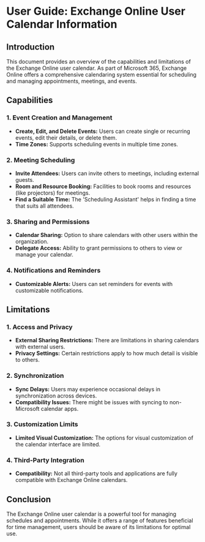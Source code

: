 # User Guide: Exchange Online User Calendar Information

## Introduction
This document provides an overview of the capabilities and limitations of the Exchange Online user calendar. As part of Microsoft 365, Exchange Online offers a comprehensive calendaring system essential for scheduling and managing appointments, meetings, and events.
## Capabilities

### 1. Event Creation and Management

- **Create, Edit, and Delete Events:** Users can create single or recurring events, edit their details, or delete them.
- **Time Zones:** Supports scheduling events in multiple time zones.

### 2. Meeting Scheduling
- **Invite Attendees:** Users can invite others to meetings, including external guests.
- **Room and Resource Booking:** Facilities to book rooms and resources (like projectors) for meetings.
- **Find a Suitable Time:** The 'Scheduling Assistant' helps in finding a time that suits all attendees.

### 3. Sharing and Permissions
- **Calendar Sharing:** Option to share calendars with other users within the organization.
- **Delegate Access:** Ability to grant permissions to others to view or manage your calendar.

### 4. Notifications and Reminders
- **Customizable Alerts:** Users can set reminders for events with customizable notifications.

## Limitations

### 1. Access and Privacy
- **External Sharing Restrictions:** There are limitations in sharing calendars with external users.
- **Privacy Settings:** Certain restrictions apply to how much detail is visible to others.

### 2. Synchronization
- **Sync Delays:** Users may experience occasional delays in synchronization across devices.
- **Compatibility Issues:** There might be issues with syncing to non-Microsoft calendar apps.

### 3. Customization Limits
- **Limited Visual Customization:** The options for visual customization of the calendar interface are limited.

### 4. Third-Party Integration
- **Compatibility:** Not all third-party tools and applications are fully compatible with Exchange Online calendars.

## Conclusion
The Exchange Online user calendar is a powerful tool for managing schedules and appointments. While it offers a range of features beneficial for time management, users should be aware of its limitations for optimal use.
